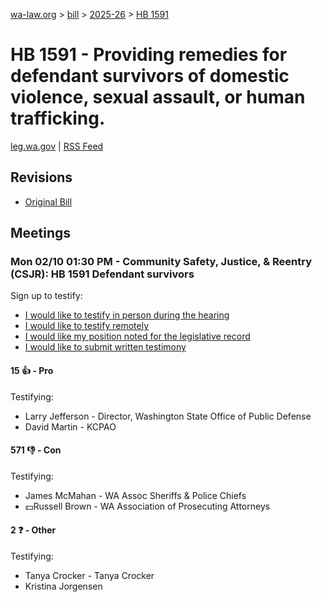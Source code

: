[wa-law.org](/) > [bill](/bill/) > [2025-26](/bill/2025-26/) > [HB 1591](/bill/2025-26/hb/1591/)

# HB 1591 - Providing remedies for defendant survivors of domestic violence, sexual assault, or human trafficking.
[leg.wa.gov](https://app.leg.wa.gov/billsummary?BillNumber=1591&Year=2025&Initiative=false) | [RSS Feed](./rss.xml)

## Revisions
* [Original Bill](1/)

## Meetings
### Mon 02/10 01:30 PM - Community Safety, Justice, & Reentry (CSJR): HB 1591 Defendant survivors
Sign up to testify:
* [I would like to testify in person during the hearing](https://app.leg.wa.gov/csi/Testifier/Add?chamber=House&mId=32735&aId=163124&caId=25554&tId=1)
* [I would like to testify remotely](https://app.leg.wa.gov/csi/Testifier/Add?chamber=House&mId=32735&aId=163124&caId=25554&tId=2)
* [I would like my position noted for the legislative record](https://app.leg.wa.gov/csi/Testifier/Add?chamber=House&mId=32735&aId=163124&caId=25554&tId=3)
* [I would like to submit written testimony](https://app.leg.wa.gov/csi/Testifier/Add?chamber=House&mId=32735&aId=163124&caId=25554&tId=4)

#### 15 👍 - Pro
Testifying:
* Larry Jefferson - Director, Washington State Office of Public Defense
* David Martin - KCPAO

#### 571 👎 - Con
Testifying:
* James McMahan - WA Assoc Sheriffs & Police Chiefs
* 💵Russell Brown - WA Association of Prosecuting Attorneys

#### 2 ❓ - Other
Testifying:
* Tanya Crocker - Tanya Crocker
* Kristina Jorgensen
